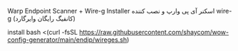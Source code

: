 Warp Endpoint Scanner + Wire-g Installer
اسکنر آی پی وارپ و نصب کننده wire-g (کانفیگ رایگان وایرگارد)

install
bash <(curl -fsSL https://raw.githubusercontent.com/shaycom/wow-config-generator/main/endip/wireges.sh)

